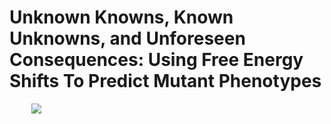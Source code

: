 # Unknown Knowns, Known Unknowns, and Unforeseen Consequences: Using Free Energy Shifts To Predict Mutant Phenotypes

&nbsp;&nbsp;&nbsp;&nbsp;&nbsp;&nbsp;&nbsp;&nbsp;&nbsp;![](mutant)

